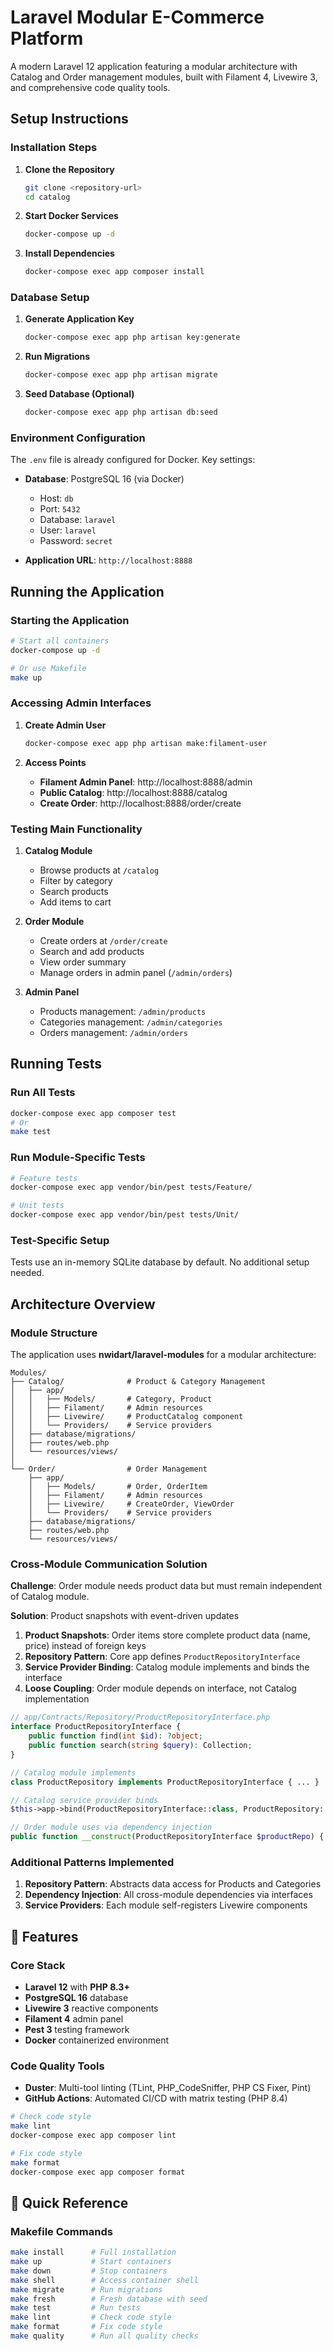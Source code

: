 # Laravel Modular E-Commerce Platform

A modern Laravel 12 application featuring a modular architecture with Catalog and Order management modules, built with Filament 4, Livewire 3, and comprehensive code quality tools.

## Setup Instructions

### Installation Steps

1. **Clone the Repository**
   ```bash
   git clone <repository-url>
   cd catalog
   ```

2. **Start Docker Services**
   ```bash
   docker-compose up -d
   ```

3. **Install Dependencies**
   ```bash
   docker-compose exec app composer install
   ```

### Database Setup

1. **Generate Application Key**
   ```bash
   docker-compose exec app php artisan key:generate
   ```

2. **Run Migrations**
   ```bash
   docker-compose exec app php artisan migrate
   ```

3. **Seed Database (Optional)**
   ```bash
   docker-compose exec app php artisan db:seed
   ```

### Environment Configuration

The `.env` file is already configured for Docker. Key settings:

- **Database**: PostgreSQL 16 (via Docker)
  - Host: `db`
  - Port: `5432`
  - Database: `laravel`
  - User: `laravel`
  - Password: `secret`

- **Application URL**: `http://localhost:8888`

## Running the Application

### Starting the Application

```bash
# Start all containers
docker-compose up -d

# Or use Makefile
make up
```

### Accessing Admin Interfaces

1. **Create Admin User**
   ```bash
   docker-compose exec app php artisan make:filament-user
   ```

2. **Access Points**
   - **Filament Admin Panel**: http://localhost:8888/admin
   - **Public Catalog**: http://localhost:8888/catalog
   - **Create Order**: http://localhost:8888/order/create

### Testing Main Functionality

1. **Catalog Module**
   - Browse products at `/catalog`
   - Filter by category
   - Search products
   - Add items to cart

2. **Order Module**
   - Create orders at `/order/create`
   - Search and add products
   - View order summary
   - Manage orders in admin panel (`/admin/orders`)

3. **Admin Panel**
   - Products management: `/admin/products`
   - Categories management: `/admin/categories`
   - Orders management: `/admin/orders`

## Running Tests

### Run All Tests

```bash
docker-compose exec app composer test
# Or
make test
```

### Run Module-Specific Tests

```bash
# Feature tests
docker-compose exec app vendor/bin/pest tests/Feature/

# Unit tests
docker-compose exec app vendor/bin/pest tests/Unit/
```

### Test-Specific Setup

Tests use an in-memory SQLite database by default. No additional setup needed.

## Architecture Overview

### Module Structure

The application uses **nwidart/laravel-modules** for a modular architecture:

```
Modules/
├── Catalog/              # Product & Category Management
│   ├── app/
│   │   ├── Models/       # Category, Product
│   │   ├── Filament/     # Admin resources
│   │   ├── Livewire/     # ProductCatalog component
│   │   └── Providers/    # Service providers
│   ├── database/migrations/
│   ├── routes/web.php
│   └── resources/views/
│
└── Order/                # Order Management
    ├── app/
    │   ├── Models/       # Order, OrderItem
    │   ├── Filament/     # Admin resources
    │   ├── Livewire/     # CreateOrder, ViewOrder
    │   └── Providers/    # Service providers
    ├── database/migrations/
    ├── routes/web.php
    └── resources/views/
```

### Cross-Module Communication Solution

**Challenge**: Order module needs product data but must remain independent of Catalog module.

**Solution**: Product snapshots with event-driven updates

1. **Product Snapshots**: Order items store complete product data (name, price) instead of foreign keys
2. **Repository Pattern**: Core app defines `ProductRepositoryInterface`
3. **Service Provider Binding**: Catalog module implements and binds the interface
4. **Loose Coupling**: Order module depends on interface, not Catalog implementation

```php
// app/Contracts/Repository/ProductRepositoryInterface.php
interface ProductRepositoryInterface {
    public function find(int $id): ?object;
    public function search(string $query): Collection;
}

// Catalog module implements
class ProductRepository implements ProductRepositoryInterface { ... }

// Catalog service provider binds
$this->app->bind(ProductRepositoryInterface::class, ProductRepository::class);

// Order module uses via dependency injection
public function __construct(ProductRepositoryInterface $productRepo) { ... }
```

### Additional Patterns Implemented

1. **Repository Pattern**: Abstracts data access for Products and Categories
2. **Dependency Injection**: All cross-module dependencies via interfaces
3. **Service Providers**: Each module self-registers Livewire components

## 🚀 Features

### Core Stack
- **Laravel 12** with **PHP 8.3+**
- **PostgreSQL 16** database
- **Livewire 3** reactive components
- **Filament 4** admin panel
- **Pest 3** testing framework
- **Docker** containerized environment

### Code Quality Tools
- **Duster**: Multi-tool linting (TLint, PHP_CodeSniffer, PHP CS Fixer, Pint)
- **GitHub Actions**: Automated CI/CD with matrix testing (PHP 8.4)

```bash
# Check code style
make lint
docker-compose exec app composer lint

# Fix code style
make format
docker-compose exec app composer format
```

## 📝 Quick Reference

### Makefile Commands

```bash
make install      # Full installation
make up           # Start containers
make down         # Stop containers
make shell        # Access container shell
make migrate      # Run migrations
make fresh        # Fresh database with seed
make test         # Run tests
make lint         # Check code style
make format       # Fix code style
make quality      # Run all quality checks
```
